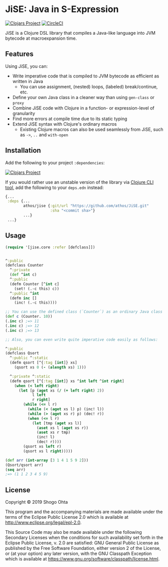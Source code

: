# JiSE: Java in S-Expression
[![Clojars Project](https://img.shields.io/clojars/v/jise.svg)](https://clojars.org/jise)
[![CircleCI](https://circleci.com/gh/athos/JiSE.svg?style=shield)](https://circleci.com/gh/athos/JiSE)

JiSE is a Clojure DSL library that compiles a Java-like language into JVM bytecode at macroexpansion time.

## Features

Using JiSE, you can:

- Write imperative code that is compiled to JVM bytecode as efficient as written in Java
  - You can use assignment, (nested) loops, (labeled) break/continue, etc.
- Define your own Java class in a cleaner way than using `gen-class` or `proxy`
- Combine JiSE code with Clojure in a function- or expression-level of granularity
- Find more errors at compile time due to its static typing
- Extend JiSE syntax with Clojure's ordinary macros
  - Existing Clojure macros can also be used seamlessly from JiSE, such as `->`, `..` and `with-open`

## Installation

Add the following to your project `:dependencies`:

[![Clojars Project](https://clojars.org/jise/latest-version.svg)](https://clojars.org/jise)

If you would rather use an unstable version of the library via [Clojure CLI tool](https://clojure.org/guides/deps_and_cli), add the following to your `deps.edn` instead:

```clj
{...
 :deps {...
        athos/jise {:git/url "https://github.com/athos/JiSE.git"
                    :sha "<commit sha>"}
        ...}
 ...}
```

## Usage

```clojure
(require '[jise.core :refer [defclass]])


^:public
(defclass Counter
  ^:private
  (def ^int c)
  ^:public
  (defm Counter [^int c]
    (set! (.-c this) c))
  ^:public ^int
  (defm inc []
    (inc! (.-c this))))

;; You can use the defined class (`Counter`) as an ordinary Java class
(def c (Counter. 10))
(.inc c) ;=> 11
(.inc c) ;=> 12
(.inc c) ;=> 13

;; Also, you can even write quite imperative code easily as follows:

^:public
(defclass Qsort
  ^:public ^:static
  (defm qsort [^{:tag [int]} xs]
    (qsort xs 0 (- (alength xs) 1)))

  ^:private ^:static
  (defm qsort [^{:tag [int]} xs ^int left ^int right]
    (when (< left right)
      (let [p (aget xs (/ (+ left right) 2))
            l left
            r right]
        (while (<= l r)
          (while (< (aget xs l) p) (inc! l))
          (while (> (aget xs r) p) (dec! r))
          (when (<= l r)
            (let [tmp (aget xs l)]
              (aset xs l (aget xs r))
              (aset xs r tmp)
              (inc! l)
              (dec! r))))
        (qsort xs left r)
        (qsort xs l right)))))

(def arr (int-array [3 1 4 1 5 9 2]))
(Qsort/qsort arr)
(seq arr)
;=> (1 1 2 3 4 5 9)
```

## License

Copyright © 2019 Shogo Ohta

This program and the accompanying materials are made available under the
terms of the Eclipse Public License 2.0 which is available at
http://www.eclipse.org/legal/epl-2.0.

This Source Code may also be made available under the following Secondary
Licenses when the conditions for such availability set forth in the Eclipse
Public License, v. 2.0 are satisfied: GNU General Public License as published by
the Free Software Foundation, either version 2 of the License, or (at your
option) any later version, with the GNU Classpath Exception which is available
at https://www.gnu.org/software/classpath/license.html.
